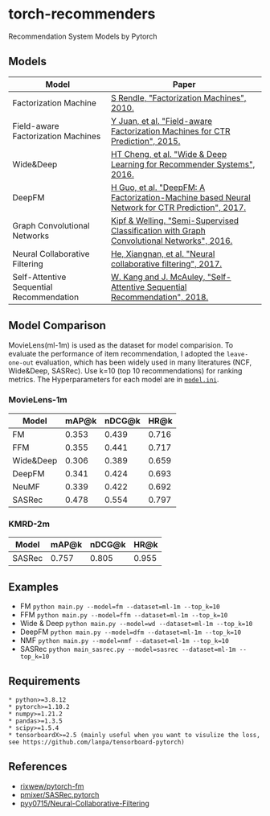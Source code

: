 # torch-recommenders
Recommendation System Models by Pytorch


## Models

|Model|Paper|
|------|---|
|Factorization Machine|[S Rendle, "Factorization Machines", 2010.](https://www.csie.ntu.edu.tw/~b97053/paper/Rendle2010FM.pdf)|
|Field-aware Factorization Machines|[Y Juan, et al. "Field-aware Factorization Machines for CTR Prediction", 2015.](https://www.csie.ntu.edu.tw/~cjlin/papers/ffm.pdf)|
|Wide&Deep|[HT Cheng, et al. "Wide & Deep Learning for Recommender Systems", 2016.](https://arxiv.org/abs/1606.07792)|
|DeepFM|[H Guo, et al. "DeepFM: A Factorization-Machine based Neural Network for CTR Prediction", 2017.](https://arxiv.org/abs/1703.04247)|
|Graph Convolutional Networks|[Kipf & Welling. "Semi-Supervised Classification with Graph Convolutional Networks", 2016.](https://arxiv.org/abs/1609.02907)|
|Neural Collaborative Filtering|[He, Xiangnan, et al. "Neural collaborative filtering", 2017.](https://dl.acm.org/doi/pdf/10.1145/3038912.3052569?casa_token=oEkUs-uK75EAAAAA:UAomJ1kzS9s3Mo8tTg7eoOmZo713fSxhr1wdX9i56MHZ-foO1WfEfHIkCVcw_T464oERdPbFm6sJdPs)|
|Self-Attentive Sequential Recommendation|[W. Kang and J. McAuley, "Self-Attentive Sequential Recommendation", 2018.](https://arxiv.org/abs/1808.09781)|


## Model Comparison

MovieLens(ml-1m) is used as the dataset for model comparision.
To evaluate the performance of item recommendation, I adopted the `leave-one-out` evaluation, which has been widely used in many literatures (NCF, Wide&Deep, SASRec).
Use k=10 (top 10 recommendations) for ranking metrics.
The Hyperparameters for each model are in [`model.ini`](https://github.com/HardenKim/torch-recommenders/blob/master/torch_recommenders/config/model.ini).

### MovieLens-1m

| Model     | mAP@k | nDCG@k | HR@k  |
|-----------|-------|--------|-------|
| FM        | 0.353 | 0.439  | 0.716 |
| FFM       | 0.355 | 0.441  | 0.717 |
| Wide&Deep | 0.306 | 0.389  | 0.659 |
| DeepFM    | 0.341 | 0.424  | 0.693 |
| NeuMF     | 0.339 | 0.422  | 0.692 |
| SASRec    | 0.478 | 0.554  | 0.797 |


### KMRD-2m

| Model     | mAP@k | nDCG@k | HR@k  |
|-----------|-------|--------|-------|
| SASRec    | 0.757 | 0.805  | 0.955 |

## Examples

- FM
  ```python main.py --model=fm --dataset=ml-1m --top_k=10```
- FFM
  ```python main.py --model=ffm --dataset=ml-1m --top_k=10```
- Wide & Deep
  ```python main.py --model=wd --dataset=ml-1m --top_k=10```
- DeepFM
  ```python main.py --model=dfm --dataset=ml-1m --top_k=10```
- NMF
  ```python main.py --model=nmf --dataset=ml-1m --top_k=10```
- SASRec
  ```python main_sasrec.py --model=sasrec --dataset=ml-1m --top_k=10```



## Requirements
	* python>=3.8.12
	* pytorch>=1.10.2
	* numpy>=1.21.2
	* pandas>=1.3.5
	* scipy>=1.5.4
	* tensorboardX>=2.5 (mainly useful when you want to visulize the loss, see https://github.com/lanpa/tensorboard-pytorch)


## References
- [rixwew/pytorch-fm](https://github.com/rixwew/pytorch-fm)
- [pmixer/SASRec.pytorch](https://github.com/pmixer/SASRec.pytorch)
- [pyy0715/Neural-Collaborative-Filtering](https://github.com/pyy0715/Neural-Collaborative-Filtering)